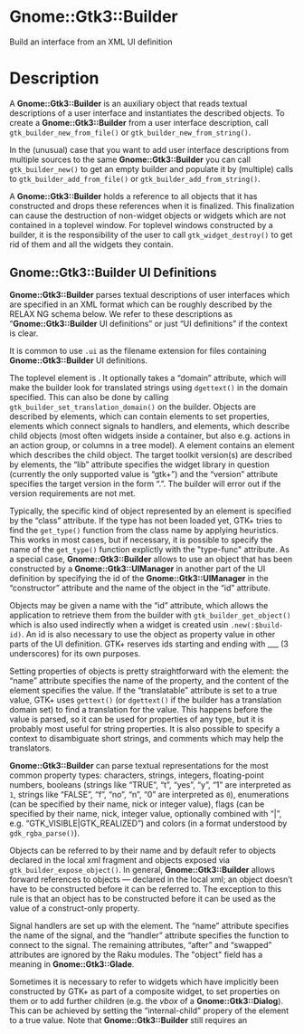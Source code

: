 Gnome::Gtk3::Builder
====================

Build an interface from an XML UI definition

Description
===========

A **Gnome::Gtk3::Builder** is an auxiliary object that reads textual descriptions of a user interface and instantiates the described objects. To create a **Gnome::Gtk3::Builder** from a user interface description, call `gtk_builder_new_from_file()` or `gtk_builder_new_from_string()`.

In the (unusual) case that you want to add user interface descriptions from multiple sources to the same **Gnome::Gtk3::Builder** you can call `gtk_builder_new()` to get an empty builder and populate it by (multiple) calls to `gtk_builder_add_from_file()` or `gtk_builder_add_from_string()`.

A **Gnome::Gtk3::Builder** holds a reference to all objects that it has constructed and drops these references when it is finalized. This finalization can cause the destruction of non-widget objects or widgets which are not contained in a toplevel window. For toplevel windows constructed by a builder, it is the responsibility of the user to call `gtk_widget_destroy()` to get rid of them and all the widgets they contain.

Gnome::Gtk3::Builder UI Definitions
-----------------------------------

**Gnome::Gtk3::Builder** parses textual descriptions of user interfaces which are specified in an XML format which can be roughly described by the RELAX NG schema below. We refer to these descriptions as “**Gnome::Gtk3::Builder** UI definitions” or just “UI definitions” if the context is clear.

It is common to use `.ui` as the filename extension for files containing **Gnome::Gtk3::Builder** UI definitions.

<!--[RELAX NG Compact Syntax](https://git.gnome.org/browse/gtk+/tree/gtk/gtkbuilder.rnc)-->

The toplevel element is <interface>. It optionally takes a “domain” attribute, which will make the builder look for translated strings using `dgettext()` in the domain specified. This can also be done by calling `gtk_builder_set_translation_domain()` on the builder. Objects are described by <object> elements, which can contain <property> elements to set properties, <signal> elements which connect signals to handlers, and <child> elements, which describe child objects (most often widgets inside a container, but also e.g. actions in an action group, or columns in a tree model). A <child> element contains an <object> element which describes the child object. The target toolkit version(s) are described by <requires> elements, the “lib” attribute specifies the widget library in question (currently the only supported value is “gtk+”) and the “version” attribute specifies the target version in the form “<major>.<minor>”. The builder will error out if the version requirements are not met.

Typically, the specific kind of object represented by an <object> element is specified by the “class” attribute. If the type has not been loaded yet, GTK+ tries to find the `get_type()` function from the class name by applying heuristics. This works in most cases, but if necessary, it is possible to specify the name of the `get_type()` function explictly with the "type-func" attribute. As a special case, **Gnome::Gtk3::Builder** allows to use an object that has been constructed by a **Gnome::Gtk3::UIManager** in another part of the UI definition by specifying the id of the **Gnome::Gtk3::UIManager** in the “constructor” attribute and the name of the object in the “id” attribute.

Objects may be given a name with the “id” attribute, which allows the application to retrieve them from the builder with `gtk_builder_get_object()` which is also used indirectly when a widget is created usin `.new(:$build-id)`. An id is also necessary to use the object as property value in other parts of the UI definition. GTK+ reserves ids starting and ending with ___ (3 underscores) for its own purposes.

Setting properties of objects is pretty straightforward with the <property> element: the “name” attribute specifies the name of the property, and the content of the element specifies the value. If the “translatable” attribute is set to a true value, GTK+ uses `gettext()` (or `dgettext()` if the builder has a translation domain set) to find a translation for the value. This happens before the value is parsed, so it can be used for properties of any type, but it is probably most useful for string properties. It is also possible to specify a context to disambiguate short strings, and comments which may help the translators.

**Gnome::Gtk3::Builder** can parse textual representations for the most common property types: characters, strings, integers, floating-point numbers, booleans (strings like “TRUE”, “t”, “yes”, “y”, “1” are interpreted as `1`, strings like “FALSE”, “f”, “no”, “n”, “0” are interpreted as `0`), enumerations (can be specified by their name, nick or integer value), flags (can be specified by their name, nick, integer value, optionally combined with “|”, e.g. “GTK_VISIBLE|GTK_REALIZED”) and colors (in a format understood by `gdk_rgba_parse()`).

Objects can be referred to by their name and by default refer to objects declared in the local xml fragment and objects exposed via `gtk_builder_expose_object()`. In general, **Gnome::Gtk3::Builder** allows forward references to objects — declared in the local xml; an object doesn’t have to be constructed before it can be referred to. The exception to this rule is that an object has to be constructed before it can be used as the value of a construct-only property.

Signal handlers are set up with the <signal> element. The “name” attribute specifies the name of the signal, and the “handler” attribute specifies the function to connect to the signal. The remaining attributes, “after” and “swapped” attributes are ignored by the Raku modules. The "object" field has a meaning in **Gnome::Gtk3::Glade**.

Sometimes it is necessary to refer to widgets which have implicitly been constructed by GTK+ as part of a composite widget, to set properties on them or to add further children (e.g. the *vbox* of a **Gnome::Gtk3::Dialog**). This can be achieved by setting the “internal-child” propery of the <child> element to a true value. Note that **Gnome::Gtk3::Builder** still requires an <object> element for the internal child, even if it has already been constructed.

A number of widgets have different places where a child can be added (e.g. tabs vs. page content in notebooks). This can be reflected in a UI definition by specifying the “type” attribute on a <child>. The possible values for the “type” attribute are described in the sections describing the widget-specific portions of UI definitions.

A Gnome::Gtk3::Builder UI Definition
------------------------------------

Note the class names are e.g. GtkDialog, not Gnome::Gtk3::Dialog. This is because those are the c-source class names of the GTK+ objects.

    <interface>
      <object class="GtkDialog>" id="dialog1">
        <child internal-child="vbox">
          <object class="GtkBox>" id="vbox1">
            <property name="border-width">10</property>
            <child internal-child="action_area">
              <object class="GtkButtonBox>" id="hbuttonbox1">
                <property name="border-width">20</property>
                <child>
                  <object class="GtkButton>" id="ok_button">
                    <property name="label">gtk-ok</property>
                    <property name="use-stock">TRUE</property>
                    <signal name="clicked" handler="ok_button_clicked"/>
                  </object>
                </child>
              </object>
            </child>
          </object>
        </child>
      </object>
    </interface>

To load it and use it do the following (assume above text is in $gui).

    my Gnome::Gtk3::Builder $builder .= new(:string($gui));
    my Gnome::Gtk3::Button $button .= new(:build-id<ok_button>));

Synopsis
========

Declaration
-----------

    unit class Gnome::Gtk3::Builder;
    also is Gnome::GObject::Object;

Example
-------

    my Gnome::Gtk3::Builder $builder .= new;
    my Gnome::Glib::Error $e = $builder.add-from-file($ui-file);
    die $e.message if $e.is-valid;

    my Gnome::Gtk3::Button .= new(:build-id<my-glade-button-id>);

Types
=====

enum GtkBuilderError
--------------------

Error codes that identify various errors that can occur while using **Gnome::Gtk3::Builder**.

  * GTK_BUILDER_ERROR_INVALID_TYPE_FUNCTION: A type-func attribute didn’t name a function that returns a `GType`.

  * GTK_BUILDER_ERROR_UNHANDLED_TAG: The input contained a tag that **Gnome::Gtk3::Builder** can’t handle.

  * GTK_BUILDER_ERROR_MISSING_ATTRIBUTE: An attribute that is required by **Gnome::Gtk3::Builder** was missing.

  * GTK_BUILDER_ERROR_INVALID_ATTRIBUTE: **Gnome::Gtk3::Builder** found an attribute that it doesn’t understand.

  * GTK_BUILDER_ERROR_INVALID_TAG: **Gnome::Gtk3::Builder** found a tag that it doesn’t understand.

  * GTK_BUILDER_ERROR_MISSING_PROPERTY_VALUE: A required property value was missing.

  * GTK_BUILDER_ERROR_INVALID_VALUE: **Gnome::Gtk3::Builder** couldn’t parse some attribute value.

  * GTK_BUILDER_ERROR_VERSION_MISMATCH: The input file requires a newer version of GTK+.

  * GTK_BUILDER_ERROR_DUPLICATE_ID: An object id occurred twice.

  * GTK_BUILDER_ERROR_OBJECT_TYPE_REFUSED: A specified object type is of the same type or derived from the type of the composite class being extended with builder XML.

  * GTK_BUILDER_ERROR_TEMPLATE_MISMATCH: The wrong type was specified in a composite class’s template XML

  * GTK_BUILDER_ERROR_INVALID_PROPERTY: The specified property is unknown for the object class.

  * GTK_BUILDER_ERROR_INVALID_SIGNAL: The specified signal is unknown for the object class.

  * GTK_BUILDER_ERROR_INVALID_ID: An object id is unknown

Methods
=======

new
---

Create builder object and load gui design.

    multi method new ( Str :$filename! )

Same as above but read the design from the string.

    multi method new ( Str :$string! )

Create an empty builder.

    multi method new ( Bool :$empty! )

[[gtk_] builder_] error_quark
-----------------------------

Return the domain code of the builder error domain.

    method gtk_builder_error_quark ( --> Int )

The following example shows the fields of a returned error when a faulty string is provided in the call.

    my Gnome::Glib::Quark $quark .= new;
    my Gnome::Glib::Error $e = $builder.add-from-string($text);
    is $e.domain, $builder.gtk_builder_error_quark(),
       "domain code: $e.domain()";
    is $quark.to-string($e.domain), 'gtk-builder-error-quark',
       "error domain: $quark.to-string($e.domain())";

[gtk_] builder_new
------------------

Creates a new empty builder object.

This function is only useful if you intend to make multiple calls to `gtk_builder_add_from_file()`, `gtk_builder_add_from_resource()` or `gtk_builder_add_from_string()` in order to merge multiple UI descriptions into a single builder.

Most users will probably want to use `gtk_builder_new_from_file()`, `gtk_builder_new_from_resource()` or `gtk_builder_new_from_string()`.

Returns: a new (empty) **Gnome::Gtk3::Builder** object

    method gtk_builder_new ( --> N-GObject  )

[[gtk_] builder_] add_from_file
-------------------------------

Parses a file containing a [**Gnome::Gtk3::Builder** UI definition](https://developer.gnome.org/gtk3/3.24/GtkBuilder.html#BUILDER-UI) and merges it with the current contents of *builder*.

Most users will probably want to use `gtk_builder_new_from_file()`.

If an error occurs, a valid Gnome::Glib::Error object is returned with an error domain of `GTK_BUILDER_ERROR`, `G_MARKUP_ERROR` or `G_FILE_ERROR`.

You should not use this function with untrusted files (ie: files that are not part of your application). Broken **Gnome::Gtk3::Builder** files can easily crash your program, and it’s possible that memory was leaked leading up to the reported failure. The only reasonable thing to do when an error is detected is to throw an Exception when necessary.

Returns: Gnome::Glib::Error. Test `.is-valid()` of that object to see if there was an error.

    method gtk_builder_add_from_file (
      Str $filename, N-GObject $error
      --> Gnome::Glib::Error
    )

  * Str $filename; the name of the file to parse

[[gtk_] builder_] add_from_resource
-----------------------------------

Parses a resource file containing a [**Gnome::Gtk3::Builder** UI definition](https://developer.gnome.org/gtk3/3.24/GtkBuilder.html#BUILDER-UI) and merges it with the current contents of *builder*.

Most users will probably want to use `gtk_builder_new_from_resource()`.

If an error occurs, a valid Gnome::Glib::Error object is returned with an error domain of `GTK_BUILDER_ERROR`, `G_MARKUP_ERROR` or `G_FILE_ERROR`. The only reasonable thing to do when an error is detected is to throw an Exception when necessary.

Returns: Gnome::Glib::Error. Test `.is-valid()` to see if there was an error.

    method gtk_builder_add_from_resource (
      Str $resource_path
      --> Gnome::Glib::Error
    )

  * Str $resource_path; the path of the resource file to parse

  * N-GObject $error; (allow-none): return location for an error, or `Any`

[[gtk_] builder_] add_from_string
---------------------------------

Parses a string containing a [**Gnome::Gtk3::Builder** UI definition](https://developer.gnome.org/gtk3/3.24/GtkBuilder.html#BUILDER-UI) and merges it with the current contents of *builder*.

Most users will probably want to use `gtk_builder_new_from_string()`.

If an error occurs, a valid Gnome::Glib::Error object is returned with an error domain of `GTK_BUILDER_ERROR`, `G_MARKUP_ERROR` or `G_FILE_ERROR`. The only reasonable thing to do when an error is detected is to throw an Exception when necessary.

Returns: Gnome::Glib::Error. Test `.is-valid()` to see if there was an error.

    method gtk_builder_add_from_string ( Str $buffer --> N-GObject $error )

  * Str $buffer; the string to parse

[[gtk_] builder_] get_object
----------------------------

Gets the object named *name*. Note that this function does not increment the reference count of the returned object.

Returns: (nullable) (transfer none): the object named *name* or `Any` if it could not be found in the object tree.

    method gtk_builder_get_object ( Str $name --> N-GObject  )

  * Str $name; name of object to get

[[gtk_] builder_] get_type_from_name
------------------------------------

Looks up a type by name, using the virtual function that **Gnome::Gtk3::Builder** has for that purpose. This is mainly used when implementing the **Gnome::Gtk3::Buildable** interface on a type.

Returns: the `GType` found for *type_name* or `G_TYPE_INVALID` if no type was found

    method gtk_builder_get_type_from_name ( Str $type_name --> UInt  )

  * Str $type_name; type name to lookup

[[gtk_] builder_] new_from_file
-------------------------------

Builds the [**Gnome::Gtk3::Builder** UI definition](https://developer.gnome.org/gtk3/3.24/GtkBuilder.html#BUILDER-UI) in the file *filename*.

If there is an error opening the file or parsing the description then the program will be aborted. You should only ever attempt to parse user interface descriptions that are shipped as part of your program.

Returns: a **Gnome::Gtk3::Builder** containing the described interface

    method gtk_builder_new_from_file ( Str $filename --> N-GObject  )

  * Str $filename; filename of user interface description file

[[gtk_] builder_] new_from_resource
-----------------------------------

Builds the [**Gnome::Gtk3::Builder** UI definition](https://developer.gnome.org/gtk3/3.24/GtkBuilder.html#BUILDER-UI) at *resource_path*.

If there is an error locating the resource or parsing the description, then the program will be aborted.

Returns: a **Gnome::Gtk3::Builder** containing the described interface

    method gtk_builder_new_from_resource ( Str $resource_path --> N-GObject )

  * Str $resource_path; a `GResource` resource path

[[gtk_] builder_] new_from_string
---------------------------------

Builds the user interface described by *string* (in the [**Gnome::Gtk3::Builder** UI definition](https://developer.gnome.org/gtk3/3.24/GtkBuilder.html#BUILDER-UI) format).

If *string* is `Any`-terminated, then *length* should be -1. If *length* is not -1, then it is the length of *string*.

If there is an error parsing *string* then the program will be aborted. You should not attempt to parse user interface description from untrusted sources.

Returns: a **Gnome::Gtk3::Builder** containing the interface described by *string*

    method gtk_builder_new_from_string ( Str $string, Int $length --> N-GObject  )

  * Str $string; a user interface (XML) description

  * Int $length; the length of *string*, or -1

[[gtk_] builder_] set_application
---------------------------------

Sets the application associated with *builder*.

You only need this function if there is more than one `GApplication` in your process. *application* cannot be `Any`.

    method gtk_builder_set_application ( N-GObject $application )

  * N-GObject $application; a **Gnome::Gtk3::Application**

[[gtk_] builder_] get_application
---------------------------------

Gets the **Gnome::Gtk3::Application** associated with the builder.

The **Gnome::Gtk3::Application** is used for creating action proxies as requested from XML that the builder is loading.

By default, the builder uses the default application: the one from `g_application_get_default()`. If you want to use another application for constructing proxies, use `gtk_builder_set_application()`.

Returns: (nullable) (transfer none): the application being used by the builder, or `Any`

    method gtk_builder_get_application ( --> N-GObject  )

Properties
==========

An example of using a string type property of a **Gnome::Gtk3::Label** object. This is just showing how to set/read a property, not that it is the best way to do it. This is because a) The class initialization often provides some options to set some of the properties and b) the classes provide many methods to modify just those properties. In the case below one can use **new(:label('my text label'))** or **gtk_label_set_text('my text label')**.

    my Gnome::Gtk3::Label $label .= new;
    my Gnome::GObject::Value $gv .= new(:init(G_TYPE_STRING));
    $label.g-object-get-property( 'label', $gv);
    $gv.g-value-set-string('my text label');

Supported properties
--------------------

### translation-domain

The translation domain used when translating property values that have been marked as translatable in interface descriptions. If the translation domain is `Any`, **Gnome::Gtk3::Builder** uses `gettext()`, otherwise `g_dgettext()`.

The **Gnome::GObject::Value** type of property *translation-domain* is `G_TYPE_STRING`.

